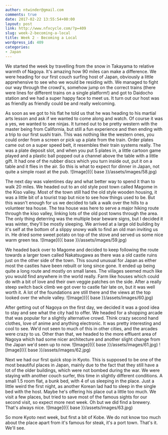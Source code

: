 ```yaml
---
author: ntwinder@gmail.com
comments: true
date: 2017-02-22 13:55:54+00:00
layout: post
link: http://www.nfxcycle.com/?p=409
slug: week-2-becoming-a-local
title: Week 2 - Becoming a Local
wordpress_id: 409
categories:
- Japan
---
```


We started the week by travelling from the snow in Takayama to relative warmth of Nagoya. It's amazing how 90 miles can make a difference. We were heading for our first couch surfing host of Japan, obviously a little apprehensive to see who we would be residing with.  We managed to fight our way through the crowd's, somehow jump on the correct trains (there were lines for different trains on a single platform!) and got to Daidocho station and we had a super happy face to meet us. It turn out our host was as friendly as friendly could be and really welcoming.

As soon as we got to his flat he told us that he was heading to his martial arts lesson and ask if we wanted to come along and watch.  Of course it was a yes, we wanted to see ninjas. It turned out to be pretty western with the master being from California, but still a fun experience and then ending with a trip to our first sushi train. This was nothing like the western ones, you could order from a screen or pick up a plate from the train. Order plates came out on a super speed belt, it resembles their train systems really. The was a plate deposit slot, and when you put 5 plates in, a little cartoon game played and a plastic ball popped out a channel above the table with a little gift.  It had one of the rubber discs which you turn inside out, put it on a table and it flies in the air. So this is what to expect for dinner in Japan, not quite a simple roast at the pub.
![Image]({{ base }}/assets/images/58.jpg)

The next day was valentines day and what better way to spend it than to walk 20 miles.  We headed out to an old style post town called Magome in the Kiso valley.  Most of the town still had the old style wooden housing, it was a little bit of a tourist trap but nice to see how things used to be. But this wasn't enough for us we decided to talk a walk over the hills to a volunteer tea house.  The tea house was here to serve a major hiking route through the kiso valley, linking lots of the old post towns through the area. The only thing deterring was the multiple bear beware signs, but I decided it was winter, they'll be mostly sleeping. We arrived at a large old building by it's self at the bottom of a slippy snowy walk to find an old man inviting us in. He dried some sweet potato on top of the stove and served us some nice warm green tea.
![Image]({{ base }}/assets/images/59.jpg)

We headed back over to Magome and decided to keep following the route towards a larger town called Nakatsugawa as there was a old castle ruins just on the other side of the town. This sound unusual for Japan as either most the castles have been rebuilt or long since gone. It ended up being quite a long route and mostly on small lanes.  The villages seemed much like you would find anywhere in the world really.  Farm like houses which could do with a bit of love and their own veggie patches on the side.  After a really steep switch back climb we got over to castle fair late on, but it was well worth it. A lot of the foundations are still there and the views at the top looked over the whole valley.
![Image]({{ base }}/assets/images/60.jpg)

After getting out of Nagoya on the first day, we decided it was a good idea to stay and see what the city had to offer.  We headed for a shopping arcade that was popular for a slightly alternative crowd. Think crazy second hand clothes, love of anime and anything electronic. It was pretty interesting and cool to see. We'd not seen to much of this in other cities, and the arcades were crazy to us.  Other than that, we headed to the more effluent area of Nagoya which had some nicer architecture and another slight change from the Japan we'd seen up to now.
![Image]({{ base }}/assets/images/61.jpg)
![Image]({{ base }}/assets/images/62.jpg)

Next we had our first quick stop in Kyoto. This is supposed to be one of the most beautiful places in Japan, mainly due to the fact that they still have a lot of the older buildings, which were not bombed during the war.  We were staying with another couch surfer, this time in slightly different conditions. A small 1.5 room flat, a bunk bed, with 4 of us sleeping in the place. Just a little weird the first night, as another Korean lad had to sleep in the single bed with the host.  Maybe he's offering his place out a little too much. We visit a few places, but tried to save most of the famous sights for our second visit, so expect more next week.
Oh but we did find a brewery. That's always nice. 
![Image]({{ base }}/assets/images/63.jpg)

So more Kyoto next week, but first a bit of Kobe. We do not know too much about the place apart from it's famous for steak, it's a port town. That's it. We'll see.

